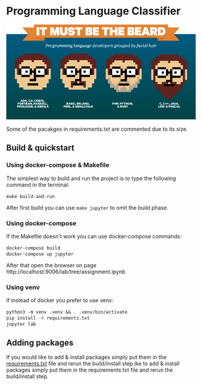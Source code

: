 # Programming Language Classifier

![Alt text](image.png?raw=true "It must be the beard")

Some of the pacakges in requirements.txt are commented due to its size. 

## Build & quickstart

### Using docker-compose & Makefile
The simplest way to build and run the project is to type the following command in the terminal:

```shell
make build-and-run
```

After first build you can use `make jupyter` to omit the build phase.

### Using docker-compose
If the Makefile doesn't work you can use docker-compose commands:

```shell
docker-compose build
docker-compose up jupyter
```

After that open the browser on page http://localhost:9006/lab/tree/assignment.ipynb

### Using venv
If instead of docker you prefer to use venv:

```shell
python3 -m venv .venv && . .venv/bin/activate
pip install -r requirements.txt
jupyter lab
```


## Adding packages
If you would like to add & install packages simply put them in the [requirements.txt](requirements.txt) file and rerun the build/install step.ike to add & install packages simply put them in the requirements.txt file and rerun the build/install step.
